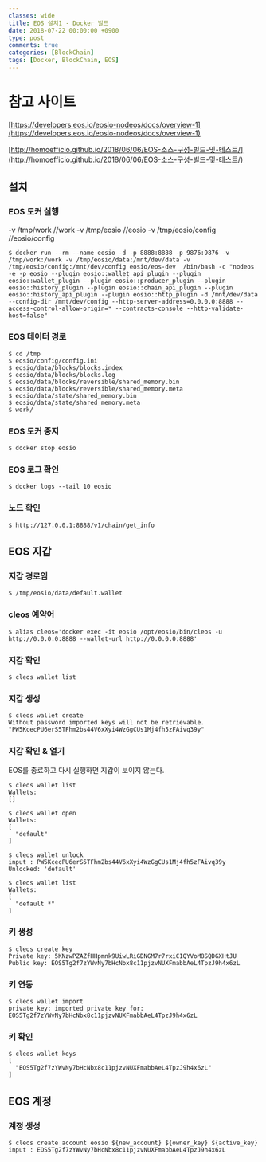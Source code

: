 ```yaml
---
classes: wide
title: EOS 설치1 - Docker 빌드
date: 2018-07-22 00:00:00 +0900
type: post
comments: true
categories: [BlockChain]
tags: [Docker, BlockChain, EOS]
---
```


# 참고 사이트
[https://developers.eos.io/eosio-nodeos/docs/overview-1](https://developers.eos.io/eosio-nodeos/docs/overview-1)

[http://homoefficio.github.io/2018/06/06/EOS-소스-구성-빌드-및-테스트/](http://homoefficio.github.io/2018/06/06/EOS-소스-구성-빌드-및-테스트/)

## 설치
### EOS 도커 실행
-v /tmp/work				/<eos>/work
-v /tmp/eosio				/<eos>/eosio
-v /tmp/eosio/config		/<eos>/eosio/config

```
$ docker run --rm --name eosio -d -p 8888:8888 -p 9876:9876 -v /tmp/work:/work -v /tmp/eosio/data:/mnt/dev/data -v /tmp/eosio/config:/mnt/dev/config eosio/eos-dev  /bin/bash -c "nodeos -e -p eosio --plugin eosio::wallet_api_plugin --plugin eosio::wallet_plugin --plugin eosio::producer_plugin --plugin eosio::history_plugin --plugin eosio::chain_api_plugin --plugin eosio::history_api_plugin --plugin eosio::http_plugin -d /mnt/dev/data --config-dir /mnt/dev/config --http-server-address=0.0.0.0:8888 --access-control-allow-origin=* --contracts-console --http-validate-host=false"
```

### EOS 데이터 경로
```
$ cd /tmp
$ eosio/config/config.ini
$ eosio/data/blocks/blocks.index
$ eosio/data/blocks/blocks.log
$ eosio/data/blocks/reversible/shared_memory.bin
$ eosio/data/blocks/reversible/shared_memory.meta
$ eosio/data/state/shared_memory.bin
$ eosio/data/state/shared_memory.meta
$ work/
```

### EOS 도커 중지
```
$ docker stop eosio
```

### EOS 로그 확인
```
$ docker logs --tail 10 eosio
```

### 노드 확인
```
$ http://127.0.0.1:8888/v1/chain/get_info
```

## EOS 지갑
### 지갑 경로임
```
$ /tmp/eosio/data/default.wallet
```

### cleos 예약어
```
$ alias cleos='docker exec -it eosio /opt/eosio/bin/cleos -u http://0.0.0.0:8888 --wallet-url http://0.0.0.0:8888'
```

### 지갑 확인
```
$ cleos wallet list
```

### 지갑 생성
```
$ cleos wallet create
Without password imported keys will not be retrievable.
"PW5KcecPU6erS5TFhm2bs44V6xXyi4WzGgCUs1Mj4fh5zFAivq39y"
```

### 지갑 확인 & 열기
EOS를 종료하고 다시 실행하면 지갑이 보이지 않는다.
```
$ cleos wallet list
Wallets:
[]

$ cleos wallet open
Wallets:
[
  "default"
]

$ cleos wallet unlock
input : PW5KcecPU6erS5TFhm2bs44V6xXyi4WzGgCUs1Mj4fh5zFAivq39y
Unlocked: 'default'

$ cleos wallet list
Wallets:
[
  "default *"
]
```

### 키 생성
```
$ cleos create key
Private key: 5KNzwPZAZfHHpmnk9UiwLRiGDNGM7r7rxiC1QYVoM8SQDGXHtJU
Public key: EOS5Tg2f7zYWvNy7bHcNbx8c11pjzvNUXFmabbAeL4TpzJ9h4x6zL
```

### 키 연동
```
$ cleos wallet import
private key: imported private key for: EOS5Tg2f7zYWvNy7bHcNbx8c11pjzvNUXFmabbAeL4TpzJ9h4x6zL
```

### 키 확인
```
$ cleos wallet keys
[
  "EOS5Tg2f7zYWvNy7bHcNbx8c11pjzvNUXFmabbAeL4TpzJ9h4x6zL"
]
```

## EOS 계정
### 계정 생성
```
$ cleos create account eosio ${new_account} ${owner_key} ${active_key}
input : EOS5Tg2f7zYWvNy7bHcNbx8c11pjzvNUXFmabbAeL4TpzJ9h4x6zL
```